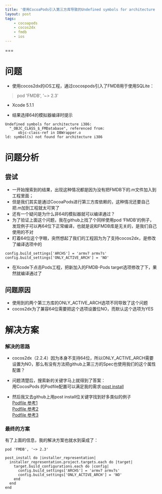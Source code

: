 ```yaml
---
title: '使用CocoaPods引入第三方库导致的Undefined symbols for architecture i386'
layout: post
tags:
    - cocoapods
    - cocos2dx
    - fmdb
    - ios
---
```



===

# 问题
* 使用cocos2dx的iOS工程，通过cocospods引入了FMDB用于使用SQLite：
> pod 'FMDB', '~> 2.3'

* Xcode 5.1.1

* 结果选择64的模拟器编译时提示

```
Undefined symbols for architecture i386:
  "_OBJC_CLASS_$_FMDatabase", referenced from:
      objc-class-ref in DBWrapper.o
ld: symbol(s) not found for architecture i386
```
  
# 问题分析
## 尝试
* 一开始搜索到的结果，出现这种情况都是因为没有把FMDB下的.m文件加入到工程里面；
* 但是我们其实是通过CocoaPods进行第三方库依赖的，这种情况还要自己把.m加到工程就太可笑了
* 还有一个疑问是为什么非64的模拟器就可以编译通过？
* 为了验证上面这个问题，我在github上找了个同样使用pod ‘FMDB’的例子，发现例子可以再64位下正常编译，也就是说和FMDB库是无关的，是我们自己使用的不对
* 盯着64位这个字眼，突然想起了我们的工程因为为了支持cocos2dx，是修改了编译选项中的      

```
config.build_settings['ARCHS'] = 'armv7 armv7s'
config.build_settings['ONLY_ACTIVE_ARCH'] = 'NO'
```

* 在Xcode下点击Pods工程，把新加入的FMDB-Pods target选项修改了下，果然就编译通过了

## 问题原因
* 使用到的两个第三方库的ONLY_ACTIVE_ARCH选项不同导致了这个问题
* cocos2dx为了兼容64位需要把这个选项设置位NO，而默认这个选项为YES

# 解决方案
### 解决的思路
* cocos2dx（2.2.4）因为本身不支持64位，所以ONLY_ACTIVE_ARCH需要设置为NO，那么有没有方法把github上第三方的Spec也使用我们的这个属性配置？

* 问题清楚后，搜索新的关键字马上就得到了答案：  
用CocosPods 的Podfile配置可以满足我的需求:[post install](http://guides.cocoapods.org/syntax/podfile.html#post_install)

* 然后我又去github上用post install位关键字找到好多类似的例子  
[Podfile 参考1](https://github.com/needbee/nbasyncrestconnection/blob/ecadaf7206ffddfd9cc829b880ba015d33be9eb0/demo/Podfile)  
[Podfile 参考2](https://github.com/cybertk/libchromium/blob/fa7fecdce6dbe31d8da82b80c999268bbea2ddf3/Example/Podfile)  
[Podfile 参考3](https://github.com/mikefullerton/FishLampLib/blob/3d9f0308015edab41335641dc0cdd7f3e47d63ea/Podfile)  

### 最终的方案
 有了上面的信息，我的解决方案也就水到渠成了：

```
pod 'FMDB', '~> 2.3'

post_install do |installer_representation|
  installer_representation.project.targets.each do |target|
    target.build_configurations.each do |config|
      config.build_settings['ARCHS'] = 'armv7 armv7s'
      config.build_settings['ONLY_ACTIVE_ARCH'] = 'NO'
    end
  end
end
```

